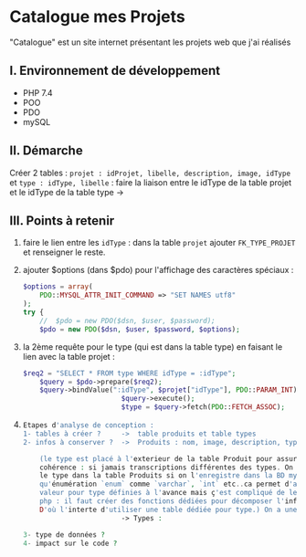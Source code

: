 # Catalogue mes Projets

"Catalogue" est un site internet présentant les projets web que j'ai réalisés

## I. Environnement de développement

* PHP 7.4
* POO
* PDO
* mySQL

## II. Démarche
Créer 2 tables : `projet : idProjet, libelle, description, image, idType` et `type : idType, libelle` : faire la liaison entre le idType de la table projet et le idType de la table type -> 

## III. Points à retenir
 
1. faire le lien entre les `idType` : dans la table `projet` ajouter `FK_TYPE_PROJET` et renseigner le reste.

2. ajouter $options (dans $pdo) pour l'affichage des caractères spéciaux :
    ```php
    $options = array(
        PDO::MYSQL_ATTR_INIT_COMMAND => "SET NAMES utf8"
    );
    try {
        //  $pdo = new PDO($dsn, $user, $password);
        $pdo = new PDO($dsn, $user, $password, $options);
    ```

3. la 2ème requête pour le type (qui est dans la table type) en faisant le lien avec la table projet :

    ```php
    $req2 = "SELECT * FROM type WHERE idType = :idType";
        $query = $pdo->prepare($req2);
        $query->bindValue(":idType", $projet["idType"], PDO::PARAM_INT);
                            $query->execute();
                            $type = $query->fetch(PDO::FETCH_ASSOC);
    ```

4. 
    ```php
    Etapes d'analyse de conception :
    1- tables à créer ?     ->  table produits et table types
    2- infos à conserver ?  ->  Produits : nom, image, description, type 

        (le type est placé à l'exterieur de la table Produit pour assurer la
        cohérence : si jamais transcriptions différentes des types. On peut mettre
        le type dans la table Produits si on l'enregistre dans la BD mysql en tant 
        qu'énumération `enum` comme `varchar`, `int` etc..ca permet d'avoir une liste de
        valeur pour type définies à l'avance mais ç'est compliqué de le traiter en 
        php : il faut créer des fonctions dédiées pour décomposer l'information. 
        D'où l'interte d'utiliser une table dédiée pour type.) On a une image pour chaque produit et un produit a une image donc on n'a pas besoin de faire une table `image`.
                            -> Types : 

    3- type de données ?
    4- impact sur le code ?

    ```